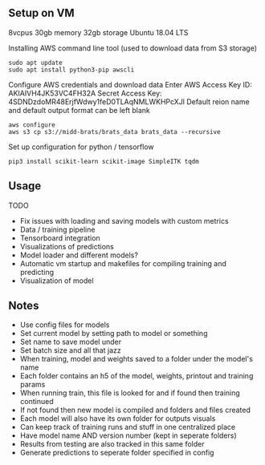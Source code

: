 
## Setup on VM

8vcpus
30gb memory
32gb storage
Ubuntu 18.04 LTS

Installing AWS command line tool (used to download data from S3 storage)
```
sudo apt update
sudo apt install python3-pip awscli
```
Configure AWS credentials and download data
Enter AWS Access Key ID: AKIAIVH4JK53VC4FH32A
Secret Access Key: 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
Default reion name and default output format can be left blank
```
aws configure
aws s3 cp s3://midd-brats/brats_data brats_data --recursive
```
Set up configuration for python / tensorflow
```
pip3 install scikit-learn scikit-image SimpleITK tqdm
```

## Usage





TODO
- Fix issues with loading and saving models with custom metrics
- Data / training pipeline 
- Tensorboard integration
- Visualizations of predictions
- Model loader and different models?
- Automatic vm startup and makefiles for compiling training and predicting
- Visualization of model


## Notes
* Use config files for models
* Set current model by setting path to model or something
* Set name to save model under
* Set batch size and all that jazz
* When training, model and weights saved to a folder under the model's name
* Each folder contains an h5 of the model, weights, printout and training params
* When running train, this file is looked for and if found then training continued
* If not found then new model is compiled and folders and files created
* Each model will also have its own folder for outputs visuals 
* Can keep track of training runs and stuff in one centralized place
* Have model name AND version number (kept in seperate folders)
* Results from testing are also tracked in this same folder
* Generate predictions to seperate folder specified in config












